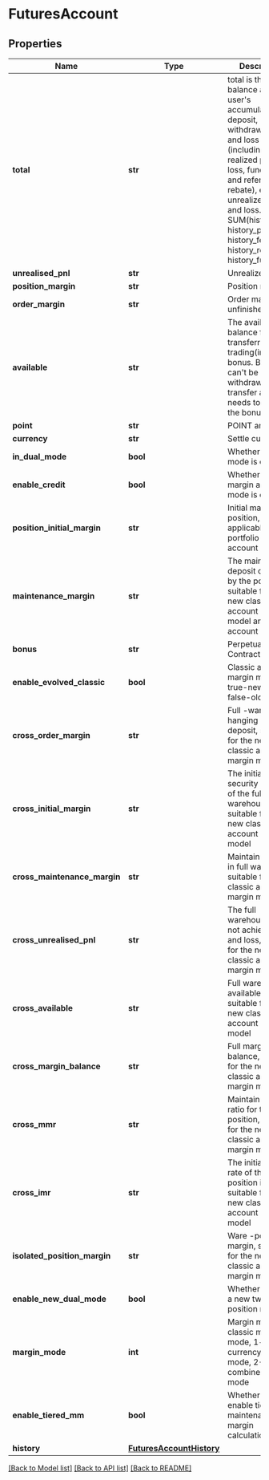 # FuturesAccount

## Properties
Name | Type | Description | Notes
------------ | ------------- | ------------- | -------------
**total** | **str** | total is the balance after the user&#39;s accumulated deposit, withdraw, profit and loss (including realized profit and loss, fund, fee and referral rebate), excluding unrealized profit and loss.  total &#x3D; SUM(history_dnw, history_pnl, history_fee, history_refr, history_fund) | [optional] 
**unrealised_pnl** | **str** | Unrealized PNL. | [optional] 
**position_margin** | **str** | Position margin. | [optional] 
**order_margin** | **str** | Order margin of unfinished orders. | [optional] 
**available** | **str** | The available balance for transferring or trading(including bonus. Bonus can&#39;t be withdrawn. The transfer amount needs to deduct the bonus) | [optional] 
**point** | **str** | POINT amount. | [optional] 
**currency** | **str** | Settle currency. | [optional] 
**in_dual_mode** | **bool** | Whether dual mode is enabled. | [optional] 
**enable_credit** | **bool** | Whether portfolio margin account mode is enabled. | [optional] 
**position_initial_margin** | **str** | Initial margin position, applicable to the portfolio margin account model. | [optional] 
**maintenance_margin** | **str** | The maintenance deposit occupied by the position is suitable for the new classic account margin model and unified account model | [optional] 
**bonus** | **str** | Perpetual Contract Bonus. | [optional] 
**enable_evolved_classic** | **bool** | Classic account margin mode, true-new mode, false-old mode. | [optional] 
**cross_order_margin** | **str** | Full -warehouse hanging order deposit, suitable for the new classic account margin model | [optional] 
**cross_initial_margin** | **str** | The initial security deposit of the full warehouse is suitable for the new classic account margin model | [optional] 
**cross_maintenance_margin** | **str** | Maintain deposit in full warehouse, suitable for new classic account margin models | [optional] 
**cross_unrealised_pnl** | **str** | The full warehouse does not achieve profit and loss, suitable for the new classic account margin model | [optional] 
**cross_available** | **str** | Full warehouse available amount, suitable for the new classic account margin model | [optional] 
**cross_margin_balance** | **str** | Full margin balance, suitable for the new classic account margin model. | [optional] 
**cross_mmr** | **str** | Maintain margin ratio for the full position, suitable for the new classic account margin model | [optional] 
**cross_imr** | **str** | The initial margin rate of the full position is suitable for the new classic account margin model | [optional] 
**isolated_position_margin** | **str** | Ware -position margin, suitable for the new classic account margin model. | [optional] 
**enable_new_dual_mode** | **bool** | Whether to open a new two-way position mode. | [optional] 
**margin_mode** | **int** | Margin mode, 0-classic margin mode, 1-cross-currency margin mode, 2-combined margin mode | [optional] 
**enable_tiered_mm** | **bool** | Whether to enable tiered maintenance margin calculation. | [optional] 
**history** | [**FuturesAccountHistory**](FuturesAccountHistory.md) |  | [optional] 

[[Back to Model list]](../README.md#documentation-for-models) [[Back to API list]](../README.md#documentation-for-api-endpoints) [[Back to README]](../README.md)


